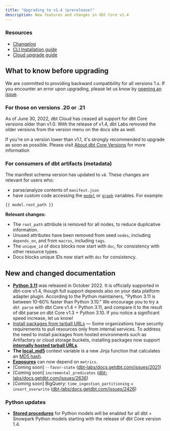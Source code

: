 ```yaml
---
title: "Upgrading to v1.4 (prerelease)"
description: New features and changes in dbt Core v1.4
---
```

### Resources

- [Changelog](https://github.com/dbt-labs/dbt-core/blob/1.4.latest/CHANGELOG.md)
- [CLI Installation guide](/docs/get-started/installation)
- [Cloud upgrade guide](/docs/dbt-versions/upgrade-core-in-cloud)

## What to know before upgrading

We are committed to providing backward compatibility for all versions 1.x. If you encounter an error upon upgrading, please let us know by [opening an issue](https://github.com/dbt-labs/dbt-core/issues/new).

### For those on versions .20 or .21

As of June 30, 2022, dbt Cloud has ceased all support for dbt Core versions older than v1.0. With the release of v1.4, dbt Labs removed the older versions from the version menu on the docs site as well. 

If you're on a version lower than v1.1, it's strongly recommended to upgrade as soon as possible.
Please visit [About dbt Core Versions](/dbt-versions/core) for more information

### For consumers of dbt artifacts (metadata)

The manifest schema version has updated to `v8`.
These changes are relevant for users who:
- parse/analyze contents of `manifest.json`
- have custom code accessing the [`model`](https://docs.getdbt.com/reference/dbt-jinja-functions/model) or [`graph`](https://docs.getdbt.com/reference/dbt-jinja-functions/graph) variables. For example:

```
{{ model.root_path }}
```

**Relevant changes:**
- The `root_path` attribute is removed for all nodes, to reduce duplicative information.
- Unused attributes have been removed from seed `nodes`, including `depends_on`, and from `macros`, including `tags`.
- The `unique_id` of docs blocks now start with `doc`, for consistency with other resource types.
- Docs blocks unique IDs now start with `doc` for consistency. 

## New and changed documentation

- **[Python 3.11](/faqs/Core/install-python-compatibility)** was released in October 2022. It is officially supported in dbt-core v1.4, though full support depends also on your data platform adapter plugin.
According to the Python maintainers, "Python 3.11 is between 10-60% faster than Python 3.10." We encourage you to try a `dbt parse` with dbt Core v1.4 + Python 3.11, and compare it to the result of dbt parse on dbt Core v1.3 + Python 3.10. If you notice a significant speed increase, let us know!
- [Install packages from tarball URLs](/docs/build/packages) &mdash; Some organizations have security requirements to pull resources only from internal services. To address the need to install packages from hosted environments such as Artifactory or cloud storage buckets, installing packages now support **[internally hosted tarball URLs](/docs/build/packages)**. 
- **The [local_md5](/reference/dbt-jinja-functions/local-md5)** context variable is a new Jinja function that calculates an [MD5 hash](https://en.wikipedia.org/wiki/MD5).
- **[Exposures](/docs/build/exposures)** can now depend on `metrics`.
- [Coming soon] `--favor-state` ([dbt-labs/docs.getdbt.com/issues/2021](https://github.com/dbt-labs/docs.getdbt.com/issues/2021))
- [Coming soon] `incremental_predicates` ([dbt-labs/docs.getdbt.com/issues/2636](https://github.com/dbt-labs/docs.getdbt.com/issues/2636))
- [Coming soon] BigQuery: `time_ingestion_partitioning` + `insert_overwrite` ([dbt-labs/docs.getdbt.com/issues/2426](https://github.com/dbt-labs/docs.getdbt.com/issues/2426))


### Python updates

- **[Stored procedures](/docs/build/python-models##Specific-data-platforms)** for Python models will be enabled for all dbt + Snowpark Python models starting with the release of dbt Core version 1.4.

